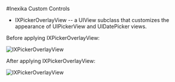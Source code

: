 #Inexika Custom Controls

* IXPickerOverlayView -- a UIView subclass that customizes the appearance of UIPickerView and UIDatePicker views.

Before applying IXPickerOverlayView:

![IXPickerOverlayView](http://downloads.inexika.com/appledev/Public/UIDatePicker-preview.png)

After applying IXPickerOverlayView:

![IXPickerOverlayView](http://downloads.inexika.com/appledev/Public/IXPickerOverlayView-preview.png)